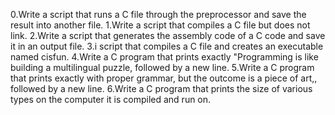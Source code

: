 0.Write a script that runs a C file through the preprocessor and save the result into another file.
1.Write a script that compiles a C file but does not link.
2.Write a script that generates the assembly code of a C code and save it in an output file.
3.i script that compiles a C file and creates an executable named cisfun.
4.Write a C program that prints exactly "Programming is like building a multilingual puzzle, followed by a new line.
5.Write a C program that prints exactly with proper grammar, but the outcome is a piece of art,, followed by a new line.
6.Write a C program that prints the size of various types on the computer it is compiled and run on.
